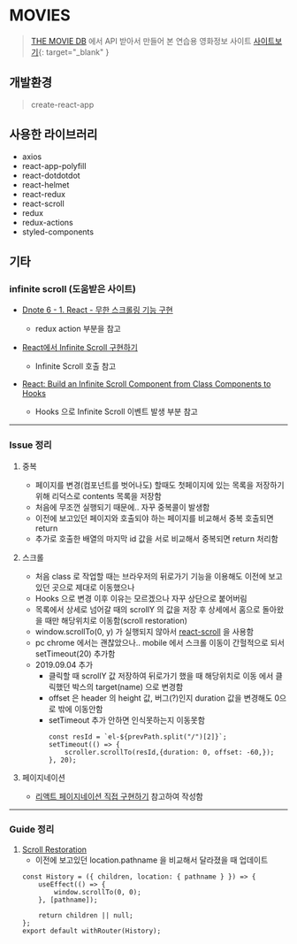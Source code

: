 # MOVIES
> [THE MOVIE DB](https://developers.themoviedb.org/3/getting-started/introduction) 에서 API 받아서 만들어 본 연습용 영화정보 사이트
> [사이트보기](https://seony-movies.netlify.com/){: target="_blank" }

## 개발환경
> create-react-app

## 사용한 라이브러리

* axios
* react-app-polyfill
* react-dotdotdot
* react-helmet
* react-redux
* react-scroll
* redux
* redux-actions
* styled-components

## 기타

### infinite scroll (도움받은 사이트)

- [Dnote 6 - 1. React - 무한 스크롤링 기능 구현](https://velog.io/@killi8n/Dnote-6-1.-React-%EB%AC%B4%ED%95%9C-%EC%8A%A4%ED%81%AC%EB%A1%A4%EB%A7%81-%EA%B8%B0%EB%8A%A5-%EA%B5%AC%ED%98%84.-79jmep7xes)
    - redux action 부분을 참고
    
    
- [React에서 Infinite Scroll 구현하기](https://medium.com/@ghur2002/react%EC%97%90%EC%84%9C-infinite-scroll-%EA%B5%AC%ED%98%84%ED%95%98%EA%B8%B0-128d64ea24b5)
    - Infinite Scroll 호출 참고


- [React: Build an Infinite Scroll Component from Class Components to Hooks](https://medium.com/@sligaralex/react-build-an-infinite-scroll-component-from-class-components-to-hooks-649107116add)
    - Hooks 으로 Infinite Scroll 이벤트 발생 부분 참고

- - -
 ### Issue 정리
 1. 중복
     * 페이지를 변경(컴포넌트를 벗어나도) 할때도 첫페이지에 있는 목록을 저장하기 위해 리덕스로 contents 목록을 저장함
     * 처음에 무조껀 실행되기 때문에.. 자꾸 중복콜이 발생함
     * 이전에 보고있던 페이지와 호출되야 하는 페이지를 비교해서 중복 호출되면 return
     * 추가로 호출한 배열의 마지막 id 값을 서로 비교해서 중복되면 return 처리함
     
 2. 스크롤
    * 처음 class 로 작업할 때는 브라우저의 뒤로가기 기능을 이용해도 이전에 보고 있던 곳으로 제대로 이동했으나
    * Hooks 으로 변경 이후 이유는 모르겠으나 자꾸 상단으로 붙어버림
    * 목록에서 상세로 넘어갈 때의 scrollY 의 값을 저장 후 상세에서 홈으로 돌아왔을 때만 해당위치로 이동함(scroll restoration)
    * window.scrollTo(0, y) 가 실행되지 않아서 [react-scroll](https://github.com/fisshy/react-scroll) 을 사용함
    * pc chrome 에서는 괜찮았으나.. mobile 에서 스크롤 이동이 간헐적으로 되서 setTimeout(20) 추가함
    * 2019.09.04 추가
        - 클릭할 때 scrollY 값 저장하여 뒤로가기 했을 때 해당위치로 이동 에서 클릭했던 박스의 target(name) 으로 변경함
        - offset 은 header 의 height 값, 버그(?)인지 duration 값을 변경해도 0으로 밖에 이동안함
        - setTimeout 추가 안하면 인식못하는지 이동못함
            ```
            const resId = `el-${prevPath.split("/")[2]}`;
            setTimeout(() => {
                scroller.scrollTo(resId,{duration: 0, offset: -60,});
            }, 20);
            ```

3. 페이지네이션
    * [리액트 페이지네이션 직접 구현하기](https://medium.com/@han7096/%EB%A6%AC%EC%95%A1%ED%8A%B8-%ED%8E%98%EC%9D%B4%EC%A7%80%EB%84%A4%EC%9D%B4%EC%85%98-%EA%B5%AC%ED%98%84%ED%95%98%EA%B8%B0-eb4f0f4a1da0) 참고하여 작성함

 - - -
 ### Guide 정리
 1. [Scroll Restoration](https://github.com/ReactTraining/react-router/blob/master/packages/react-router-dom/docs/guides/scroll-restoration.md)
    - 이전에 보고있던 location.pathname 을 비교해서 달라졌을 때 업데이트
    ```
    const History = ({ children, location: { pathname } }) => {
        useEffect(() => {
            window.scrollTo(0, 0);
        }, [pathname]);
        
        return children || null;
    };
    export default withRouter(History);
    ```
